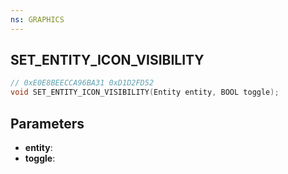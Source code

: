 ```yaml
---
ns: GRAPHICS
---
```

## SET_ENTITY_ICON_VISIBILITY

```c
// 0xE0E8BEECCA96BA31 0xD1D2FD52
void SET_ENTITY_ICON_VISIBILITY(Entity entity, BOOL toggle);
```


## Parameters
* **entity**: 
* **toggle**: 

